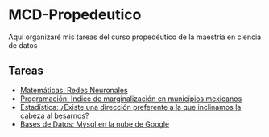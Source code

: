 # MCD-Propedeutico
Aquí organizaré mis tareas del curso propedéutico de la maestría en ciencia de datos


## Tareas

- [Matemáticas: Redes Neuronales](https://github.com/CuteLoop/MCD-Propedeutico/tree/main/Matem%C3%A1ticas)
- [Programación: Índice de marginalización en municipios mexicanos](https://github.com/CuteLoop/MCD-Propedeutico/tree/main/Programaci%C3%B3n)
- [Estadística: ¿Existe una dirección preferente a la que inclinamos la cabeza al besarnos?](https://github.com/CuteLoop/MCD-Propedeutico/tree/main/Estad%C3%ADstica)
- [Bases de Datos: Mysql en la nube de Google](https://github.com/CuteLoop/MCD-Propedeutico/tree/main/bases-datos)
